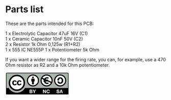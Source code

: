 # Parts list
These are the parts intended for this PCB: 

1 x Electrolytic Capacitor 47uF 16V (C1)  
1 x Ceramic Capacitor 10nF 50V (C2)  
2 x Resistor 1k Ohm 0,125w (R1+R2)  
1 x 555 IC NE555P
1 x Potentiometer 5k Ohm

If you want a wider range for the firing rate, you can, for example, use a 470 Ohm resistor as R2 and a 10k Ohm potentiometer.


![CC BY NC SA 4.0](/images/cc-by-nc-sa-icon-border-200x72.png "CC BY NC SA 4.0")